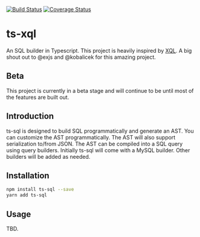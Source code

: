 [![Build Status](https://travis-ci.org/solzacode/ts-sql.svg?branch=master)](https://travis-ci.org/solzacode/ts-sql)
[![Coverage Status](https://coveralls.io/repos/github/solzacode/ts-sql/badge.svg?branch=master)](https://coveralls.io/github/solzacode/ts-sql?branch=master)

# ts-xql

An SQL builder in Typescript. This project is heavily inspired by [XQL](/extjs/xql). A big shout out to @exjs and @kobalicek for this amazing project.

## Beta

This project is currently in a beta stage and will continue to be until most of the features are built out.

## Introduction

ts-sql is designed to build SQL programmatically and generate an AST. You can customize the AST programmatically. The AST will also support serialization to/from JSON. The AST can be compiled into a SQL query using query builders. Initially ts-sql will come with a MySQL builder. Other builders will be added as needed.

## Installation

```sh
npm install ts-sql --save
yarn add ts-sql
```

## Usage

TBD.
